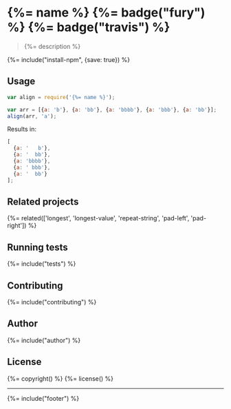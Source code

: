 # {%= name %} {%= badge("fury") %} {%= badge("travis") %}

> {%= description %}

{%= include("install-npm", {save: true}) %}

## Usage

```js
var align = require('{%= name %}');

var arr = [{a: 'b'}, {a: 'bb'}, {a: 'bbbb'}, {a: 'bbb'}, {a: 'bb'}];
align(arr, 'a');
```

Results in:

```js
[
  {a: '   b'},
  {a: '  bb'},
  {a: 'bbbb'},
  {a: ' bbb'},
  {a: '  bb'}
];
```

## Related projects
{%= related(['longest', 'longest-value', 'repeat-string', 'pad-left', 'pad-right']) %}  

## Running tests
{%= include("tests") %}

## Contributing
{%= include("contributing") %}

## Author
{%= include("author") %}

## License
{%= copyright() %}
{%= license() %}

***

{%= include("footer") %}
